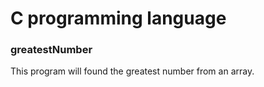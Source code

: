 # C programming language
### greatestNumber
This program will found the greatest number from an array.